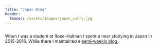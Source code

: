 ```yaml
---
title: "Japan Blog"
header: 
  teaser: /assets/images/japan_curry.jpg
---
```


<img src="{{ site.url }}{{ site.baseurl }}/assets/images/japan_curry.jpg" alt="">

When I was a student at Rose-Hulman I spent a near studying in Japan in 2015-2016. While there I maintained a <a href="http://petersushi.blogspot.com/2015/10/"> semi-weekly blog </a>. 


